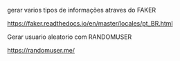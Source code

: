 


gerar varios tipos de informações atraves do FAKER

https://faker.readthedocs.io/en/master/locales/pt_BR.html




Gerar usuario aleatorio com RANDOMUSER

https://randomuser.me/
